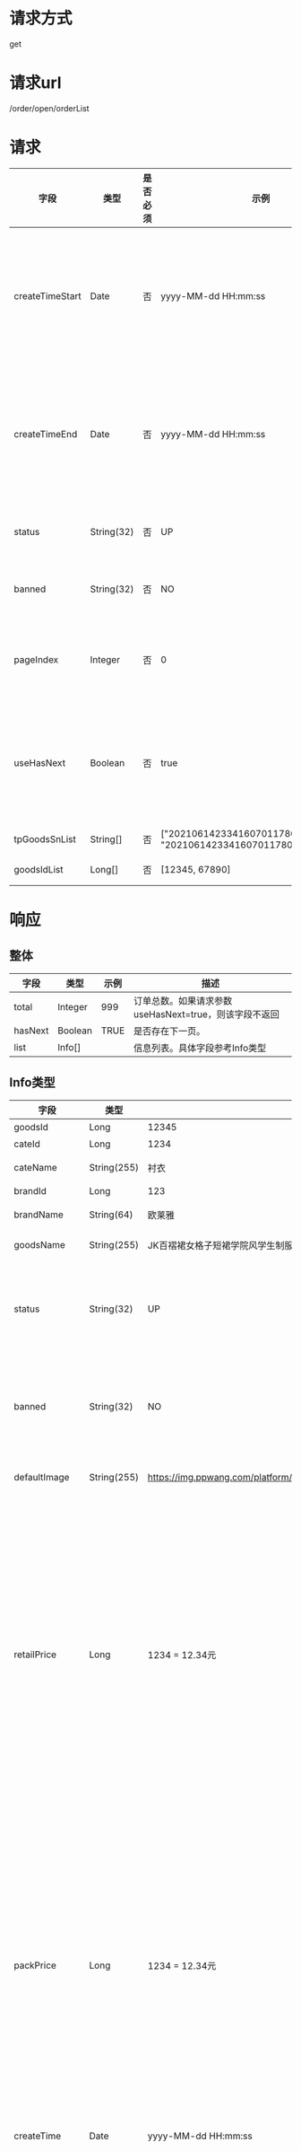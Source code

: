 # 请求方式
get  



# 请求url
/order/open/orderList



# 请求
   字段  |  类型  |  是否必须  |  示例  |  描述  
------------------------------|---------------|------|-----------------------------------|-----------------------------------
createTimeStart               |  Date         |  否  |  yyyy-MM-dd HH:mm:ss               |  修改时间-开始。与修改时间时间-结束，同时存在，时间跨度不能超过7天；与第三方商品货号列表(tpGoodsSnList)、商品ID列表(goodsIdList)不能同时为空；
createTimeEnd                 |  Date         |  否  |  yyyy-MM-dd HH:mm:ss               |  修改时间-结束。与修改时间时间-开始，同时存在，时间跨度不能超过7天；与第三方商品货号列表(tpGoodsSnList)、商品ID列表(goodsIdList)不能同时为空；
status                        |  String(32)   |  否  |  UP                                |  商品状态。默认查询所有商品状态。参考：商品枚举-商品状态
banned                        |  String(32)   |  否  |  NO                                |  禁售状态。默认查询NO状态。参考：商品API-相关枚举-禁售状态
pageIndex                     |  Integer      |  否  |  0                                 |  页码，整数。默认值：0。pageSize	Byte	FALSE	20	每页条数，整数。默认值：20，最大值：100
useHasNext                    |  Boolean      |  否  |  true                              |  是否启用hasNext的分页方式。默认值：true。如果指定true,则返回的结果中不包含总记录数(total)，但是会新增一个是否存在下一页的的字段(hasNext)
tpGoodsSnList                 |  String[]     |  否  | ["20210614233416070117803093025280", "20210614233416070117803093025223"] | 第三方商品货号列表。最多20个
goodsIdList                   |  Long[]       |  否  |  [12345, 67890]                    |  商品ID列表。最多20个



# 响应
## 整体
   字段  |  类型  |  示例  |  描述  
------------------------------|---------------|-----------------------------------|-----------------------------------
total                         |  Integer      |  999                              |  订单总数。如果请求参数useHasNext=true，则该字段不返回
hasNext                       |  Boolean      |  TRUE                             |  是否存在下一页。
list                          |  Info[]       |                                   |  信息列表。具体字段参考Info类型


## Info类型
   字段  |  类型  |  示例  |  描述  
------------------------------|---------------|-----------------------------------|-----------------------------------
goodsId                       |  Long         |  12345                            |  商品ID
cateId                        |  Long         |  1234                             |  分类ID
cateName                      |  String(255)  |  衬衣                              |  分类名称
brandId                       |  Long         |  123                              |  品牌ID
brandName                     |  String(64)   |  欧莱雅                            |  品牌名称
goodsName                     |  String(255)  |  JK百褶裙女格子短裙学院风学生制服裙格裙百搭防 | 商品名称
status                        |  String(32)   |  UP                               |  商品状态。参考：商品API-相关枚举-商品状态
banned                        |  String(32)   |  NO                               |  禁售状态。参考：商品API-相关枚举-禁售状态
defaultImage                  |  String(255)  |  https://img.ppwang.com/platform/2021/06/17/upload_257812_F207_0_0.png  |  封面图绝对路径
retailPrice                   |  Long         |  1234 = 12.34元                   |  商品拿货价。注意！接口返回的是整数，如需要换算的话，需要接口调用方自己除以100以转移成实际的金额。如返回1234，意思是金额为12.34元
packPrice                     |  Long         |  1234 = 12.34元                    |  商品打包价。注意！接口返回的是整数，如需要换算的话，需要接口调用方自己除以100以转移成实际的金额。如返回1234，意思是金额为12.34元
createTime                    |  Date         |  yyyy-MM-dd HH:mm:ss              |  商品创建时间
sysUpdateTime                 |  Date         |  yyyy-MM-dd HH:mm:ss              |  商品修改时间。对商品的任何修改都会更新此字段
goodsSn                       |  String(32)   |  XA1234                           |  商品货号
tpGoodsSn                     |  String(32)   |                                   |  第三方商品货号
explainVideoUrl               |  String(255)  | https://img.ppwang.com/platform/2021/06/17/upload_257812_F207_0_0.mp4 | 直播讲解视频绝对地址
weight                        |  Integer      |  1234                             |  商品重量。单位：克
specList                      |  Spec[]       |                                   |  规格列表。具体字段参考Spec类型
imageList                     |  Image[]      |                                   |  商品详情图列表。具体字段参考Image类型
attrList                      |  Attr[]       |                                   |  商品属性列表。具体字段参考Attr类型


## Spec类型
   字段  |  类型  |  示例  |  描述  
------------------------------|---------------|-----------------------------------|-----------------------------------
color                         |  String(64)   |  蓝色                              |  颜色
size                          |  String(64)   |  均码                              |  尺码
tpSpecSn                      |  String(32)   |                                   |  第三方规格编号
stock                         |  Integer      |  123                              |  库存


## Image类型
   字段  |  类型  |  示例  |  描述  
------------------------------|---------------|-----------------------------------|-----------------------------------
imageUrl                      |  String(255)  | https://img.ppwang.com/platform/2021/06/17/upload_257812_F207_0_0.png  |  图片绝对路径
sortOrder                     |  Integer      |  0                                |  排序


## Attr类型
   字段  |  类型  |  示例  |  描述  
------------------------------|---------------|-----------------------------------|-----------------------------------
attrId                        |  Long         |  1                                |  属性ID
attrName                      |  String(64)   |  面料                              |  属性名
children                      |  Attr[]       |                                   |  子属性列表。具体字段参考Attr类型。目前平台只支持二级属性
